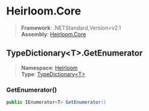 # Heirloom.Core

> **Framework**: .NETStandard,Version=v2.1  
> **Assembly**: [Heirloom.Core][0]  

## TypeDictionary\<T>.GetEnumerator

> **Namespace**: [Heirloom][0]  
> **Type**: [TypeDictionary\<T>][1]  

### GetEnumerator()

```cs
public IEnumerator<T> GetEnumerator()
```

[0]: ../../../Heirloom.Core.md
[1]: ../TypeDictionary[T].md
